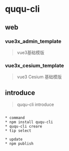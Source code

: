 # ququ-cli

## web

### vue3x_admin_template
> vue3基础模版

### vue3x_cesium_template
> vue3 Cesium 基础模版

## introduce
> ququ-cli introduce

<code>
* command
* npm install ququ-cli
* ququ-cli creare <appName>
* tip select
</code>

<code>
* update
* npm publish <dist>
</code>
